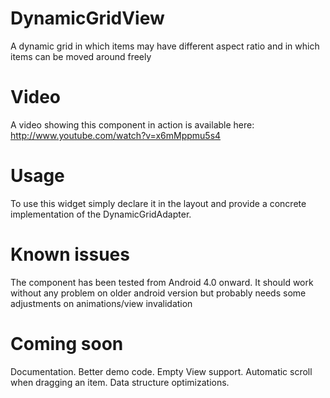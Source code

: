 DynamicGridView
===============

A dynamic grid in which items may have different aspect ratio and in which items can be moved around freely


Video
=====

A video showing this component in action is available here:
http://www.youtube.com/watch?v=x6mMppmu5s4

Usage
=====

To use this widget simply declare it in the layout and provide a concrete implementation of the DynamicGridAdapter.

Known issues
============

The component has been tested from Android 4.0 onward. It should work without any problem on older android version but probably needs some adjustments on animations/view invalidation


Coming soon
===========

Documentation.
Better demo code.
Empty View support.
Automatic scroll when dragging an item.
Data structure optimizations.
